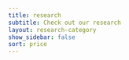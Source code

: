 ```yaml
---
title: research
subtitle: Check out our research
layout: research-category
show_sidebar: false
sort: price
---
```

<!-- 
# research
## Research overview (only some of the directions) 


[![Video Thumbnail](https://img.youtube.com/vi/V29DinAslRQ/maxresdefault.jpg)](https://www.youtube.com/watch?v=V29DinAslRQ)

 -->
